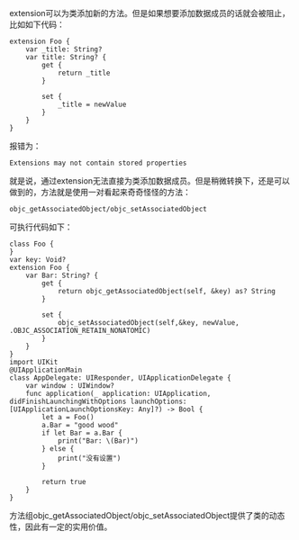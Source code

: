 extension可以为类添加新的方法。但是如果想要添加数据成员的话就会被阻止，比如如下代码：

    extension Foo {
        var _title: String?
        var title: String? {
            get {
                return _title
            }
            
            set {
                _title = newValue
            }
        }
    }
报错为：
    
    Extensions may not contain stored properties

就是说，通过extension无法直接为类添加数据成员。但是稍微转换下，还是可以做到的，方法就是使用一对看起来奇奇怪怪的方法：

    objc_getAssociatedObject/objc_setAssociatedObject

可执行代码如下：

    class Foo {
    }
    var key: Void?
    extension Foo {
        var Bar: String? {
            get {
                return objc_getAssociatedObject(self, &key) as? String
            }
            
            set {
                objc_setAssociatedObject(self,&key, newValue, .OBJC_ASSOCIATION_RETAIN_NONATOMIC)
            }
        }
    }
    import UIKit
    @UIApplicationMain
    class AppDelegate: UIResponder, UIApplicationDelegate {
        var window : UIWindow?
        func application(_ application: UIApplication, didFinishLaunchingWithOptions launchOptions: [UIApplicationLaunchOptionsKey: Any]?) -> Bool {
            let a = Foo()
            a.Bar = "good wood"
            if let Bar = a.Bar {
                print("Bar: \(Bar)")
            } else {
                print("没有设置")
            }
            
            return true
        }
    }

方法组objc_getAssociatedObject/objc_setAssociatedObject提供了类的动态性，因此有一定的实用价值。
